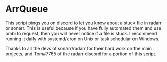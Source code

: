 # ArrQueue

This script pings you on discord to let you know about a stuck file in radarr or sonarr. This is useful because if you have fully automated them and use ombi to request, then you will never notice if a file is stuck. I recommend running it daily with systemd/cron on Unix or task schedular on Windows.

Thanks to all the devs of sonarr/radarr for their hard work on the main projects, and Tom#7765 of the radarr discord for a portion of this script.
